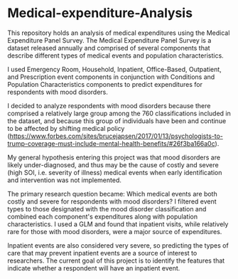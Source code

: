 # Medical-expenditure-Analysis
This repository holds an analysis of medical expenditures using the Medical Expenditure Panel Survey. The Medical Expenditure Panel Survey is a dataset released annually and comprised of several components that describe different types of medical events and population characteristics.

I used Emergency Room, Household, Inpatient, Office-Based, Outpatient, and Prescription event components in conjunction with Conditions and Population Characteristics components to predict expenditures for respondents with mood disorders.

I decided to analyze respondents with mood disorders because there comprised a relatively large group among the 760 classifications included in the dataset, and because this group of individuals have been and continue to be affected by shifting medical policy (https://www.forbes.com/sites/brucejapsen/2017/01/13/psychologists-to-trump-coverage-must-include-mental-health-benefits/#26f3ba166a0c).

My general hypothesis entering this project was that mood disorders are likely under-diagnosed, and thus may be the cause of costly and severe (high SOI, i.e. severity of illness) medical events when early identification and intervention was not implemented.

The primary research question became: Which medical events are both costly and severe for respondents with mood disorders? I filtered event types to those designated with the mood disorder classification and combined each component's expenditures along with population characteristics. I used a GLM and found that inpatient visits, while relatively rare for those with mood disorders, were a major source of expenditures.

Inpatient events are also considered very severe, so predicting the types of care that may prevent inpatient events are a source of interest to researchers. The current goal of this project is to identify the features that indicate whether a respondent will have an inpatient event. 
